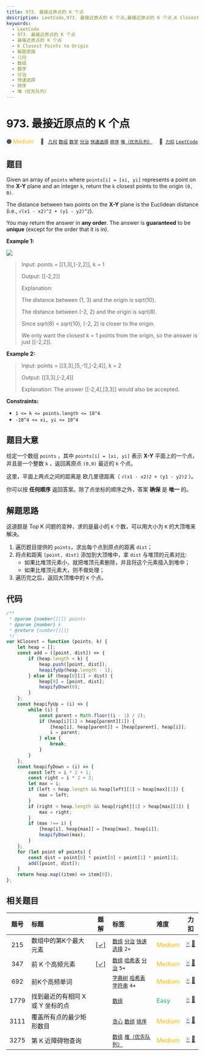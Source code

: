 ```yaml
---
title: 973. 最接近原点的 K 个点
description: LeetCode,973. 最接近原点的 K 个点,最接近原点的 K 个点,K Closest Points to Origin,解题思路,几何,数组,数学,分治,快速选择,排序,堆（优先队列）
keywords:
  - LeetCode
  - 973. 最接近原点的 K 个点
  - 最接近原点的 K 个点
  - K Closest Points to Origin
  - 解题思路
  - 几何
  - 数组
  - 数学
  - 分治
  - 快速选择
  - 排序
  - 堆（优先队列）
---
```


# 973. 最接近原点的 K 个点

🟠 <font color=#ffb800>Medium</font>&emsp; 🔖&ensp; [`几何`](/tag/geometry.md) [`数组`](/tag/array.md) [`数学`](/tag/math.md) [`分治`](/tag/divide-and-conquer.md) [`快速选择`](/tag/quickselect.md) [`排序`](/tag/sorting.md) [`堆（优先队列）`](/tag/heap-priority-queue.md)&emsp; 🔗&ensp;[`力扣`](https://leetcode.cn/problems/k-closest-points-to-origin) [`LeetCode`](https://leetcode.com/problems/k-closest-points-to-origin)

## 题目

Given an array of `points` where `points[i] = [xi, yi]` represents a point on
the **X-Y** plane and an integer `k`, return the `k` closest points to the
origin `(0, 0)`.

The distance between two points on the **X-Y** plane is the Euclidean distance
(i.e., `√(x1 - x2)^2 + (y1 - y2)^2`).

You may return the answer in **any order**. The answer is **guaranteed** to be
**unique** (except for the order that it is in).

**Example 1:**

![](https://assets.leetcode.com/uploads/2021/03/03/closestplane1.jpg)

> Input: points = [[1,3],[-2,2]], k = 1
>
> Output: [[-2,2]]
>
> Explanation:
>
> The distance between (1, 3) and the origin is sqrt(10).
>
> The distance between (-2, 2) and the origin is sqrt(8).
>
> Since sqrt(8) < sqrt(10), (-2, 2) is closer to the origin.
>
> We only want the closest k = 1 points from the origin, so the answer is just [[-2,2]].

**Example 2:**

> Input: points = [[3,3],[5,-1],[-2,4]], k = 2
>
> Output: [[3,3],[-2,4]]
>
> Explanation: The answer [[-2,4],[3,3]] would also be accepted.

**Constraints:**

- `1 <= k <= points.length <= 10^4`
- `-10^4 <= xi, yi <= 10^4`

## 题目大意

给定一个数组 `points` ，其中 `points[i] = [xi, yi]` 表示 **X-Y** 平面上的一个点，并且是一个整数 `k` ，返回离原点 `(0,0)` 最近的 `k` 个点。

这里，平面上两点之间的距离是 欧几里德距离（ `√(x1 - x2)2 + (y1 - y2)2` ）。

你可以按 **任何顺序** 返回答案。除了点坐标的顺序之外，答案 **确保** 是 **唯一** 的。

## 解题思路

这道题是 Top K 问题的变种，求的是最小的 `K` 个数，可以用大小为 `K` 的大顶堆来解决。

1. 遍历题目提供的 `points`，求出每个点到原点的距离 `dist`；
2. 将点和距离 `[point, dist]` 添加到大顶堆中，拿 `dist` 与堆顶的元素对比:
   - 如果比堆顶元素小，就把堆顶元素删除，并且将这个元素插入到堆中；
   - 如果比堆顶元素大，则不做处理；
3. 遍历完之后，返回大顶堆中的 `K` 个点。

## 代码

```javascript
/**
 * @param {number[][]} points
 * @param {number} k
 * @return {number[][]}
 */
var kClosest = function (points, k) {
	let heap = [];
	const add = ([point, dist]) => {
		if (heap.length < k) {
			heap.push([point, dist]);
			heapifyUp(heap.length - 1);
		} else if (heap[0][1] > dist) {
			heap[0] = [point, dist];
			heapifyDown(0);
		}
	};
	const heapifyUp = (i) => {
		while (i) {
			const parent = Math.floor((i - 1) / 2);
			if (heap[i][1] > heap[parent][1]) {
				[heap[i], heap[parent]] = [heap[parent], heap[i]];
				i = parent;
			} else {
				break;
			}
		}
	};
	const heapifyDown = (i) => {
		const left = i * 2 + 1;
		const right = i * 2 + 2;
		let max = i;
		if (left < heap.length && heap[left][1] > heap[max][1]) {
			max = left;
		}
		if (right < heap.length && heap[right][1] > heap[max][1]) {
			max = right;
		}
		if (max !== i) {
			[heap[i], heap[max]] = [heap[max], heap[i]];
			heapifyDown(max);
		}
	};
	for (let point of points) {
		const dist = point[0] * point[0] + point[1] * point[1];
		add([point, dist]);
	}
	return heap.map((item) => item[0]);
};
```

## 相关题目

<!-- prettier-ignore -->
| 题号 | 标题 | 题解 | 标签 | 难度 | 力扣 |
| :------: | :------ | :------: | :------ | :------ | :------: |
| 215 | 数组中的第K个最大元素 | [[✓]](/problem/0215.md) |  [`数组`](/tag/array.md) [`分治`](/tag/divide-and-conquer.md) [`快速选择`](/tag/quickselect.md) `2+` | <font color=#ffb800>Medium</font> | [🀄️](https://leetcode.cn/problems/kth-largest-element-in-an-array) [🔗](https://leetcode.com/problems/kth-largest-element-in-an-array) |
| 347 | 前 K 个高频元素 | [[✓]](/problem/0347.md) |  [`数组`](/tag/array.md) [`哈希表`](/tag/hash-table.md) [`分治`](/tag/divide-and-conquer.md) `5+` | <font color=#ffb800>Medium</font> | [🀄️](https://leetcode.cn/problems/top-k-frequent-elements) [🔗](https://leetcode.com/problems/top-k-frequent-elements) |
| 692 | 前K个高频单词 |  |  [`字典树`](/tag/trie.md) [`哈希表`](/tag/hash-table.md) [`字符串`](/tag/string.md) `4+` | <font color=#ffb800>Medium</font> | [🀄️](https://leetcode.cn/problems/top-k-frequent-words) [🔗](https://leetcode.com/problems/top-k-frequent-words) |
| 1779 | 找到最近的有相同 X 或 Y 坐标的点 |  |  [`数组`](/tag/array.md) | <font color=#15bd66>Easy</font> | [🀄️](https://leetcode.cn/problems/find-nearest-point-that-has-the-same-x-or-y-coordinate) [🔗](https://leetcode.com/problems/find-nearest-point-that-has-the-same-x-or-y-coordinate) |
| 3111 | 覆盖所有点的最少矩形数目 |  |  [`贪心`](/tag/greedy.md) [`数组`](/tag/array.md) [`排序`](/tag/sorting.md) | <font color=#ffb800>Medium</font> | [🀄️](https://leetcode.cn/problems/minimum-rectangles-to-cover-points) [🔗](https://leetcode.com/problems/minimum-rectangles-to-cover-points) |
| 3275 | 第 K 近障碍物查询 |  |  [`数组`](/tag/array.md) [`堆（优先队列）`](/tag/heap-priority-queue.md) | <font color=#ffb800>Medium</font> | [🀄️](https://leetcode.cn/problems/k-th-nearest-obstacle-queries) [🔗](https://leetcode.com/problems/k-th-nearest-obstacle-queries) |